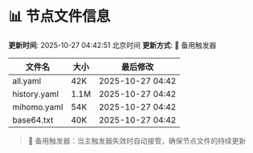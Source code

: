 # 📊 节点文件信息

**更新时间**: 2025-10-27 04:42:51 北京时间
**更新方式**: 🔄 备用触发器

| 文件名 | 大小 | 最后修改 |
|--------|------|----------|
| all.yaml | 42K | 2025-10-27 04:42 |
| history.yaml | 1.1M | 2025-10-27 04:42 |
| mihomo.yaml | 54K | 2025-10-27 04:42 |
| base64.txt | 40K | 2025-10-27 04:42 |

> 🔄 备用触发器：当主触发器失效时自动接管，确保节点文件的持续更新
